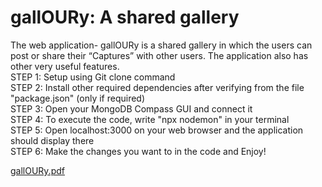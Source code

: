 # gallOURy: A shared gallery
The web application- gallOURy is a shared gallery in which the users can post or share their “Captures” with other users. The application also has other very useful features.
<br>
STEP 1: Setup using Git clone command <br>
STEP 2: Install other required dependencies after verifying from the file "package.json" (only if required) <br>
STEP 3: Open your MongoDB Compass GUI and connect it <br>
STEP 4: To execute the code, write "npx nodemon" in your terminal <br>
STEP 5: Open localhost:3000 on your web browser and the application should display there <br>
STEP 6: Make the changes you want to in the code and Enjoy! <br>

[gallOURy.pdf](https://github.com/user-attachments/files/15849181/gallOURy.pdf)
